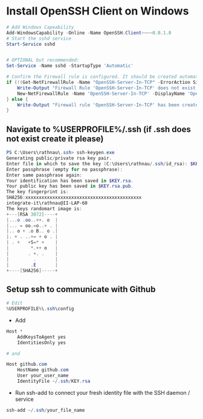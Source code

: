 # Install OpenSSH Client on Windows

```powershell
# Add Windows Capeability
Add-WindowsCapability -Online -Name OpenSSH.Client~~~~0.0.1.0
# Start the sshd service
Start-Service sshd


# OPTIONAL but recommended:
Set-Service -Name sshd -StartupType 'Automatic'

# Confirm the Firewall rule is configured. It should be created automatically by setup. Run the following to verify
if (!(Get-NetFirewallRule -Name "OpenSSH-Server-In-TCP" -ErrorAction SilentlyContinue | Select-Object Name, Enabled)) {
    Write-Output "Firewall Rule 'OpenSSH-Server-In-TCP' does not exist, creating it..."
    New-NetFirewallRule -Name 'OpenSSH-Server-In-TCP' -DisplayName 'OpenSSH Server (sshd)' -Enabled True -Direction Inbound -Protocol TCP -Action Allow -LocalPort 22
} else {
    Write-Output "Firewall rule 'OpenSSH-Server-In-TCP' has been created and exists."
}
```

## Navigate to %USERPROFILE%/.ssh (if .ssh does not exist create it please)

```powershell
PS C:\Users\rathnau\.ssh> ssh-keygen.exe
Generating public/private rsa key pair.
Enter file in which to save the key (C:\Users\rathnau/.ssh/id_rsa): $KEY.rsa
Enter passphrase (empty for no passphrase):
Enter same passphrase again:
Your identification has been saved in $KEY.rsa.
Your public key has been saved in $KEY.rsa.pub.
The key fingerprint is:
SHA256:xxxxxxxxxxxxxxxxxxxxxxxxxxxxxxxxxxxxxxxxxxx
integrate-it\rathnau@II-LAP-60
The keys randomart image is:
+---[RSA 3072]----+
|...o .oo..++. o  |
|... = oo.=o..+ . |
|.. o + .o B.. o .|
|. + . ..+= + o . |
| . +   +S=* +    |
|        *.++ o   |
|       . +. .    |
|         .       |
|        .E       |
+----[SHA256]-----+

```

## Setup ssh to communicate with Github

```powershell
# Edit 
%USERPROFILE%\.ssh\config
```

- Add 

```powershell
Host *
    AddKeysToAgent yes
    IdentitiesOnly yes

# and

Host github.com
    HostName github.com
    User your_user_name
    IdentityFile ~/.ssh/KEY.rsa

```

- Run ssh-add to connect your fresh identity file with the SSH daemon / service

```powershell
ssh-add ~/.ssh/your_file_name
```

